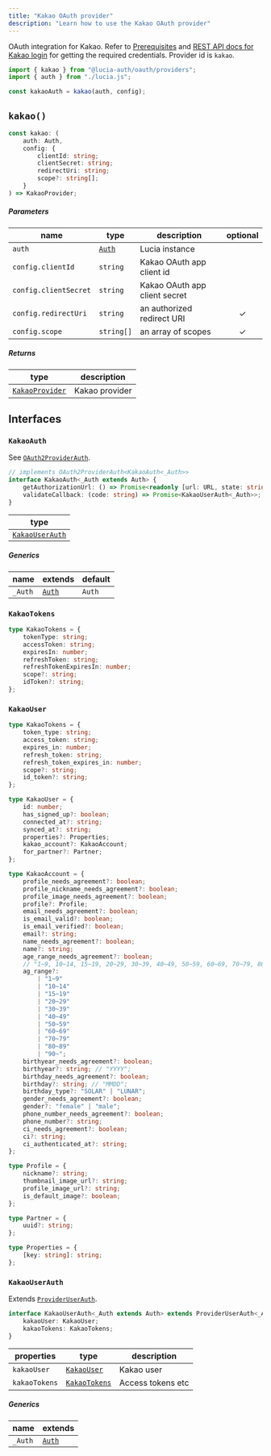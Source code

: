 ```yaml
---
title: "Kakao OAuth provider"
description: "Learn how to use the Kakao OAuth provider"
---
```


OAuth integration for Kakao. Refer to [Prerequisites](https://developers.kakao.com/docs/latest/en/kakaologin/prerequisite) and [REST API docs for Kakao login](https://developers.kakao.com/docs/latest/en/kakaologin/rest-api) for getting the required credentials. Provider id is `kakao`.

```ts
import { kakao } from "@lucia-auth/oauth/providers";
import { auth } from "./lucia.js";

const kakaoAuth = kakao(auth, config);
```

## `kakao()`

```ts
const kakao: (
	auth: Auth,
	config: {
		clientId: string;
		clientSecret: string;
		redirectUri: string;
		scope?: string[];
	}
) => KakaoProvider;
```

##### Parameters

| name                  | type                                       | description                   | optional |
| --------------------- | ------------------------------------------ | ----------------------------- | :------: |
| `auth`                | [`Auth`](/reference/lucia/interfaces/auth) | Lucia instance                |          |
| `config.clientId`     | `string`                                   | Kakao OAuth app client id     |          |
| `config.clientSecret` | `string`                                   | Kakao OAuth app client secret |          |
| `config.redirectUri`  | `string`                                   | an authorized redirect URI    |    ✓     |
| `config.scope`        | `string[]`                                 | an array of scopes            |    ✓     |

##### Returns

| type                              | description    |
| --------------------------------- | -------------- |
| [`KakaoProvider`](#kakaoprovider) | Kakao provider |

## Interfaces

### `KakaoAuth`

See [`OAuth2ProviderAuth`](/reference/oauth/interfaces/oauth2providerauth).

```ts
// implements OAuth2ProviderAuth<KakaoAuth<_Auth>>
interface KakaoAuth<_Auth extends Auth> {
	getAuthorizationUrl: () => Promise<readonly [url: URL, state: string]>;
	validateCallback: (code: string) => Promise<KakaoUserAuth<_Auth>>;
}
```

| type                              |
| --------------------------------- |
| [`KakaoUserAuth`](#kakaouserauth) |

##### Generics

| name    | extends                                    | default |
| ------- | ------------------------------------------ | ------- |
| `_Auth` | [`Auth`](/reference/lucia/interfaces/auth) | `Auth`  |

### `KakaoTokens`

```ts
type KakaoTokens = {
    tokenType: string;
    accessToken: string;
    expiresIn: number;
    refreshToken: string;
    refreshTokenExpiresIn: number;
    scope?: string;
    idToken?: string;
};
```

### `KakaoUser`

```ts
type KakaoTokens = {
	token_type: string;
	access_token: string;
	expires_in: number;
	refresh_token: string;
	refresh_token_expires_in: number;
	scope?: string;
	id_token?: string;
};

type KakaoUser = {
	id: number;
	has_signed_up?: boolean;
	connected_at?: string;
	synced_at?: string;
	properties?: Properties;
	kakao_account?: KakaoAccount;
	for_partner?: Partner;
};

type KakaoAccount = {
	profile_needs_agreement?: boolean;
	profile_nickname_needs_agreement?: boolean;
	profile_image_needs_agreement?: boolean;
	profile?: Profile;
	email_needs_agreement?: boolean;
	is_email_valid?: boolean;
	is_email_verified?: boolean;
	email?: string;
	name_needs_agreement?: boolean;
	name?: string;
	age_range_needs_agreement?: boolean;
	// "1~9, 10~14, 15~19, 20~29, 30~39, 40~49, 50~59, 60~69, 70~79, 80~89, 90~";
	ag_range?:
		| "1~9"
		| "10~14"
		| "15~19"
		| "20~29"
		| "30~39"
		| "40~49"
		| "50~59"
		| "60~69"
		| "70~79"
		| "80~89"
		| "90~";
	birthyear_needs_agreement?: boolean;
	birthyear?: string; // "YYYY";
	birthday_needs_agreement?: boolean;
	birthday?: string; // "MMDD";
	birthday_type?: "SOLAR" | "LUNAR";
	gender_needs_agreement?: boolean;
	gender?: "female" | "male";
	phone_number_needs_agreement?: boolean;
	phone_number?: string;
	ci_needs_agreement?: boolean;
	ci?: string;
	ci_authenticated_at?: string;
};

type Profile = {
	nickname?: string;
	thumbnail_image_url?: string;
	profile_image_url?: string;
	is_default_image?: boolean;
};

type Partner = {
	uuid?: string;
};

type Properties = {
	[key: string]: string;
};
```

### `KakaoUserAuth`

Extends [`ProviderUserAuth`](/reference/oauth/interfaces/provideruserauth).

```ts
interface KakaoUserAuth<_Auth extends Auth> extends ProviderUserAuth<_Auth> {
	kakaoUser: KakaoUser;
	kakaoTokens: KakaoTokens;
}
```

| properties    | type                          | description       |
| ------------- | ----------------------------- | ----------------- |
| `kakaoUser`   | [`KakaoUser`](#kakaouser)     | Kakao user        |
| `kakaoTokens` | [`KakaoTokens`](#kakaotokens) | Access tokens etc |

##### Generics

| name    | extends                                    |
| ------- | ------------------------------------------ |
| `_Auth` | [`Auth`](/reference/lucia/interfaces/auth) |
